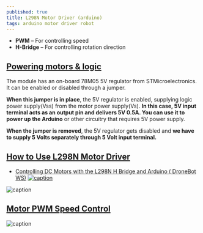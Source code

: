 ```yaml
---
published: true
title: L298N Motor Driver (arduino)
tags: arduino motor driver robot
---
```

- **PWM** – For controlling speed
- **H-Bridge** – For controlling rotation direction

## [Powering motors & logic](https://lastminuteengineers.com/l298n-dc-stepper-driver-arduino-tutorial/#power-supply)
The module has an on-board 78M05 5V regulator from STMicroelectronics. It can be enabled or disabled through a jumper.

**When this jumper is in place**, the 5V regulator is enabled, supplying logic power supply(Vss) from the motor power supply(Vs). **In this case, 5V input terminal acts as an output pin and delivers 5V 0.5A. You can use it to power up the Arduino** or other circuitry that requires 5V power supply.

**When the jumper is removed**, the 5V regulator gets disabled and **we have to supply 5 Volts separately through 5 Volt input terminal.**


## [How to Use L298N Motor Driver](https://www.teachmemicro.com/use-l298n-motor-driver/)

- [Controlling DC Motors with the L298N H Bridge and Arduino (
DroneBot WS)](https://dronebotworkshop.com/dc-motors-l298n-h-bridge/)
[![caption](https://img.youtube.com/vi/dyjo_ggEtVU/0.jpg)](https://www.youtube.com/watch?v=dyjo_ggEtVU)

![caption](https://www.teachmemicro.com/wp-content/uploads/2018/03/L298N-H-Bridge-Motor-Controller-Annotated.jpg)

## [Motor PWM Speed Control](https://lastminuteengineers.com/l298n-dc-stepper-driver-arduino-tutorial/)

![caption](https://lastminuteengineers.com/wp-content/uploads/2018/11/Wiring-L298N-Motor-Driver-Module-with-DC-TT-motors-and-Arduino-UNO.png)
